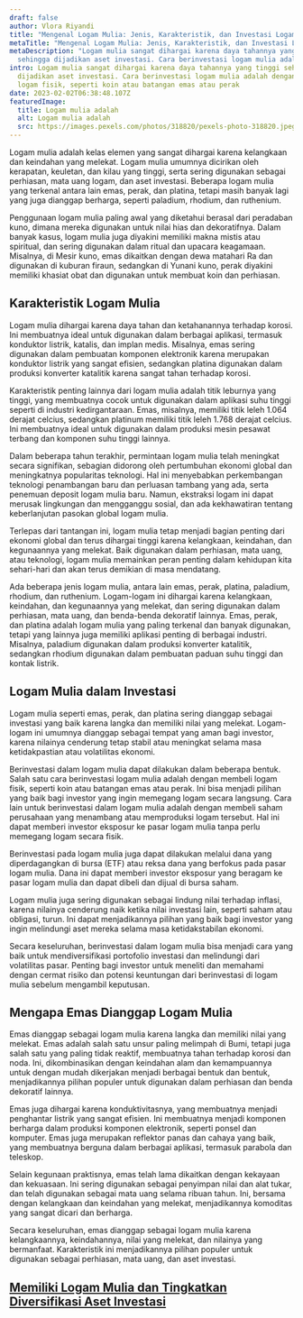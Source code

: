 ```yaml
---
draft: false
author: Vlora Riyandi
title: "Mengenal Logam Mulia: Jenis, Karakteristik, dan Investasi Logam Mulia"
metaTitle: "Mengenal Logam Mulia: Jenis, Karakteristik, dan Investasi Logam Mulia"
metaDescription: "Logam mulia sangat dihargai karena daya tahannya yang tinggi
  sehingga dijadikan aset investasi. Cara berinvestasi logam mulia adalah "
intro: Logam mulia sangat dihargai karena daya tahannya yang tinggi sehingga
  dijadikan aset investasi. Cara berinvestasi logam mulia adalah dengan membeli
  logam fisik, seperti koin atau batangan emas atau perak
date: 2023-02-02T06:38:48.107Z
featuredImage:
  title: Logam mulia adalah
  alt: Logam mulia adalah
  src: https://images.pexels.com/photos/318820/pexels-photo-318820.jpeg?auto=compress&cs=tinysrgb&w=600
---
```

Logam mulia adalah kelas elemen yang sangat dihargai karena kelangkaan dan keindahan yang melekat. Logam mulia umumnya dicirikan oleh kerapatan, keuletan, dan kilau yang tinggi, serta sering digunakan sebagai perhiasan, mata uang logam, dan aset investasi. Beberapa logam mulia yang terkenal antara lain emas, perak, dan platina, tetapi masih banyak lagi yang juga dianggap berharga, seperti paladium, rhodium, dan ruthenium.  

Penggunaan logam mulia paling awal yang diketahui berasal dari peradaban kuno, dimana mereka digunakan untuk nilai hias dan dekoratifnya. Dalam banyak kasus, logam mulia juga diyakini memiliki makna mistis atau spiritual, dan sering digunakan dalam ritual dan upacara keagamaan. Misalnya, di Mesir kuno, emas dikaitkan dengan dewa matahari Ra dan digunakan di kuburan firaun, sedangkan di Yunani kuno, perak diyakini memiliki khasiat obat dan digunakan untuk membuat koin dan perhiasan.

## Karakteristik Logam Mulia

Logam mulia dihargai karena daya tahan dan ketahanannya terhadap korosi. Ini membuatnya ideal untuk digunakan dalam berbagai aplikasi, termasuk konduktor listrik, katalis, dan implan medis. Misalnya, emas sering digunakan dalam pembuatan komponen elektronik karena merupakan konduktor listrik yang sangat efisien, sedangkan platina digunakan dalam produksi konverter katalitik karena sangat tahan terhadap korosi.

Karakteristik penting lainnya dari logam mulia adalah titik leburnya yang tinggi, yang membuatnya cocok untuk digunakan dalam aplikasi suhu tinggi seperti di industri kedirgantaraan. Emas, misalnya, memiliki titik leleh 1.064 derajat celcius, sedangkan platinum memiliki titik leleh 1.768 derajat celcius. Ini membuatnya ideal untuk digunakan dalam produksi mesin pesawat terbang dan komponen suhu tinggi lainnya.

Dalam beberapa tahun terakhir, permintaan logam mulia telah meningkat secara signifikan, sebagian didorong oleh pertumbuhan ekonomi global dan meningkatnya popularitas teknologi. Hal ini menyebabkan perkembangan teknologi penambangan baru dan perluasan tambang yang ada, serta penemuan deposit logam mulia baru. Namun, ekstraksi logam ini dapat merusak lingkungan dan mengganggu sosial, dan ada kekhawatiran tentang keberlanjutan pasokan global logam mulia.

Terlepas dari tantangan ini, logam mulia tetap menjadi bagian penting dari ekonomi global dan terus dihargai tinggi karena kelangkaan, keindahan, dan kegunaannya yang melekat. Baik digunakan dalam perhiasan, mata uang, atau teknologi, logam mulia memainkan peran penting dalam kehidupan kita sehari-hari dan akan terus demikian di masa mendatang.

Ada beberapa jenis logam mulia, antara lain emas, perak, platina, paladium, rhodium, dan ruthenium. Logam-logam ini dihargai karena kelangkaan, keindahan, dan kegunaannya yang melekat, dan sering digunakan dalam perhiasan, mata uang, dan benda-benda dekoratif lainnya. Emas, perak, dan platina adalah logam mulia yang paling terkenal dan banyak digunakan, tetapi yang lainnya juga memiliki aplikasi penting di berbagai industri. Misalnya, paladium digunakan dalam produksi konverter katalitik, sedangkan rhodium digunakan dalam pembuatan paduan suhu tinggi dan kontak listrik.

## Logam Mulia dalam Investasi

Logam mulia seperti emas, perak, dan platina sering dianggap sebagai investasi yang baik karena langka dan memiliki nilai yang melekat. Logam-logam ini umumnya dianggap sebagai tempat yang aman bagi investor, karena nilainya cenderung tetap stabil atau meningkat selama masa ketidakpastian atau volatilitas ekonomi.

Berinvestasi dalam logam mulia dapat dilakukan dalam beberapa bentuk. Salah satu cara berinvestasi logam mulia adalah dengan membeli logam fisik, seperti koin atau batangan emas atau perak. Ini bisa menjadi pilihan yang baik bagi investor yang ingin memegang logam secara langsung. Cara lain untuk berinvestasi dalam logam mulia adalah dengan membeli saham perusahaan yang menambang atau memproduksi logam tersebut. Hal ini dapat memberi investor eksposur ke pasar logam mulia tanpa perlu memegang logam secara fisik.

Berinvestasi pada logam mulia juga dapat dilakukan melalui dana yang diperdagangkan di bursa (ETF) atau reksa dana yang berfokus pada pasar logam mulia. Dana ini dapat memberi investor eksposur yang beragam ke pasar logam mulia dan dapat dibeli dan dijual di bursa saham.

Logam mulia juga sering digunakan sebagai lindung nilai terhadap inflasi, karena nilainya cenderung naik ketika nilai investasi lain, seperti saham atau obligasi, turun. Ini dapat menjadikannya pilihan yang baik bagi investor yang ingin melindungi aset mereka selama masa ketidakstabilan ekonomi.

Secara keseluruhan, berinvestasi dalam logam mulia bisa menjadi cara yang baik untuk mendiversifikasi portofolio investasi dan melindungi dari volatilitas pasar. Penting bagi investor untuk meneliti dan memahami dengan cermat risiko dan potensi keuntungan dari berinvestasi di logam mulia sebelum mengambil keputusan.

## Mengapa Emas Dianggap Logam Mulia

Emas dianggap sebagai logam mulia karena langka dan memiliki nilai yang melekat. Emas adalah salah satu unsur paling melimpah di Bumi, tetapi juga salah satu yang paling tidak reaktif, membuatnya tahan terhadap korosi dan noda. Ini, dikombinasikan dengan keindahan alam dan kemampuannya untuk dengan mudah dikerjakan menjadi berbagai bentuk dan bentuk, menjadikannya pilihan populer untuk digunakan dalam perhiasan dan benda dekoratif lainnya.

Emas juga dihargai karena konduktivitasnya, yang membuatnya menjadi penghantar listrik yang sangat efisien. Ini membuatnya menjadi komponen berharga dalam produksi komponen elektronik, seperti ponsel dan komputer. Emas juga merupakan reflektor panas dan cahaya yang baik, yang membuatnya berguna dalam berbagai aplikasi, termasuk parabola dan teleskop.

Selain kegunaan praktisnya, emas telah lama dikaitkan dengan kekayaan dan kekuasaan. Ini sering digunakan sebagai penyimpan nilai dan alat tukar, dan telah digunakan sebagai mata uang selama ribuan tahun. Ini, bersama dengan kelangkaan dan keindahan yang melekat, menjadikannya komoditas yang sangat dicari dan berharga.

Secara keseluruhan, emas dianggap sebagai logam mulia karena kelangkaannya, keindahannya, nilai yang melekat, dan n﻿ilainya yang bermanfaat. Karakteristik ini menjadikannya pilihan populer untuk digunakan sebagai perhiasan, mata uang, dan aset investasi.

## [Memiliki Logam Mulia dan Tingkatkan Diversifikasi Aset Investasi ](https://app.landx.id/?utm_source=Organic+Page&utm_medium=Content+Blog&utm_campaign=BlogLandX&utm_id=Blog)